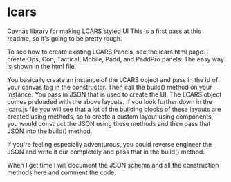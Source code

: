 # lcars
Cavnas library for making LCARS styled UI
This is a first pass at this readme, so it's going to be pretty rough.

To see how to create existing LCARS Panels, see the lcars.html page. I create Ops, Con, Tactical, Mobile, Padd, and PaddPro panels. The easy way is shown in the html file.

You basically create an instance of the LCARS object and pass in the id of your canvas tag in the constructor. Then call the build() method on your instance. You pass in JSON that is used to create the UI. The LCARS object comes preloaded with the above layouts. If you look further down in the lcars.js file you will see that a lot of the building blocks of these layouts are created using methods, so to create a custom layout using components, you would construct the JSON using these methods and then pass that JSON into the build() method.

If you're feeling especially adventurous, you could reverse engineer the JSON and write it our completely and pass that in the build() method.

When I get time I will document the JSON schema and all the construction methods here and comment the code.
